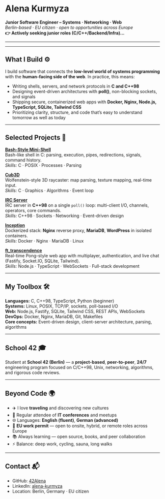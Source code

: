 # Alena Kurmyza

**Junior Software Engineer – Systems · Networking · Web**  
_Berlin-based · EU citizen · open to opportunities across Europe_  
**👉 Actively seeking junior roles (C/C++/Backend/Infra)...**

---


---

## What I Build ⚙️

I build software that connects the **low-level world of systems programming** with the **human-facing side of the web**. In practice, this means:

- Writing shells, servers, and network protocols in **C and C++98**  
- Designing event-driven architectures with **poll()**, non-blocking sockets, and signals  
- Shipping secure, containerized web apps with **Docker, Nginx, Node.js, TypeScript, SQLite, Tailwind CSS**  
- Prioritizing clarity, structure, and code that’s easy to understand tomorrow as well as today  

---

## Selected Projects 📂

**[Bash-Style Mini-Shell](https://github.com/42Alena/bash-style-minishell)**  
Bash-like shell in C: parsing, execution, pipes, redirections, signals, command history.  
*Skills:* C · POSIX · Processes · Parsing  

**[Cub3D](https://github.com/42Alena/CUB3D)**  
Wolfenstein-style 3D raycaster: map parsing, texture mapping, real-time input.  
*Skills:* C · Graphics · Algorithms · Event loop  

**[IRC Server](https://github.com/42Alena/irc-server)**  
IRC server in **C++98** on a single `poll()` loop: multi-client I/O, channels, operators, core commands.  
*Skills:* C++98 · Sockets · Networking · Event-driven design  

**[Inception](https://github.com/42Alena/inception)**  
Dockerized stack: **Nginx** reverse proxy, **MariaDB**, **WordPress** in isolated containers.  
*Skills:* Docker · Nginx · MariaDB · Linux  

**[ft_transcendence](https://github.com/42Alena/ft_transcendence)**  
Real-time Pong-style web app with multiplayer, authentication, and live chat (Fastify, Socket.IO, SQLite, Tailwind).  
*Skills:* Node.js · TypeScript · WebSockets · Full-stack development  

---

## My Toolbox 🛠️

**Languages:** C, C++98, TypeScript, Python (beginner)  
**Systems:** Linux, POSIX, TCP/IP, sockets, poll-based I/O  
**Web:** Node.js, Fastify, SQLite, Tailwind CSS, REST APIs, WebSockets  
**DevOps:** Docker, Nginx, MariaDB, Git, Makefiles  
**Core concepts:** Event-driven design, client-server architecture, parsing, algorithms  

---

## School 42 🎓

Student at **School 42 (Berlin)** — a **project-based**, **peer-to-peer**, **24/7** engineering program focused on C/C++98, Unix, networking, algorithms, and rigorous code reviews.  

---

## Beyond Code 🌍

- ✈️ I love **traveling** and discovering new cultures  
- 🎤 Regular attendee of **IT conferences** and meetups  
- 🌐 Languages: **English (fluent)**, **German (advanced)**  
- 🛂 **EU work permit** — open to onsite, hybrid, or remote roles across Europe  
- 📚 Always learning — open source, books, and peer collaboration  
- ⚡ Balance: deep work, cycling, sauna, long walks  

---

## Contact 📬

- GitHub: [42Alena](https://github.com/42Alena)  
- LinkedIn: [alena-kurmyza](https://www.linkedin.com/in/alena-kurmyza)  
- Location: Berlin, Germany · EU citizen  
